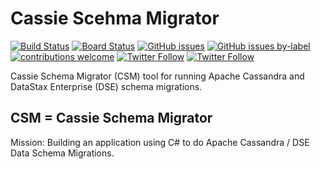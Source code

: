 # Cassie Scehma Migrator

[![Build Status](https://dev.azure.com/adronhall-datastax/cassie-schema-migrator/_apis/build/status/Adron.CassieSchemaMigrator?branchName=master)](https://dev.azure.com/adronhall-datastax/cassie-schema-migrator/_build/latest?definitionId=4&branchName=master) [![Board Status](https://dev.azure.com/adronhall-datastax/9a23ac19-2e41-4073-9f42-db1e5eed24ee/ac48e326-d8ca-43c6-9121-4bd8c404917a/_apis/work/boardbadge/7fd6a8bf-00a6-4428-a408-22296d75adad)](https://dev.azure.com/adronhall-datastax/9a23ac19-2e41-4073-9f42-db1e5eed24ee/_boards/board/t/ac48e326-d8ca-43c6-9121-4bd8c404917a/Microsoft.RequirementCategory) [![GitHub issues](https://img.shields.io/github/issues/Adron/CassieSchemaMigrator.svg)](https://github.com/Adron/CassieSchemaMigrator/issues) [![GitHub issues by-label](https://img.shields.io/github/issues-raw/Adron/CassieSchemaMigrator/good%20first%20issue.svg)](https://github.com/Adron/CassieSchemaMigrator/issues?q=is%3Aissue+is%3Aopen+label%3A%22good+first+issue%22) [![contributions welcome](https://img.shields.io/badge/contributions-welcome-brightgreen.svg?style=flat)](https://github.com/Adron/CassieSchemaMigrator/issues) [![Twitter Follow](https://img.shields.io/twitter/follow/Adron.svg?style=social)](https://twitter.com/Adron) [![Twitter Follow](https://img.shields.io/twitter/follow/ThrashingCode.svg?style=social)](https://twitter.com/ThrashingCode)

Cassie Schema Migrator (CSM) tool for running Apache Cassandra and DataStax Enterprise (DSE) schema migrations.

## CSM = Cassie Schema Migrator

Mission: Building an application using C# to do Apache Cassandra / DSE Data Schema Migrations.
